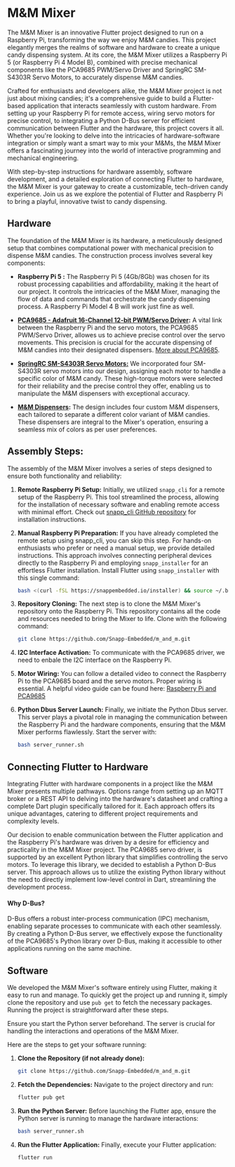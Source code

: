 # M&M Mixer
The M&M Mixer is an innovative Flutter project designed to run on a Raspberry Pi, transforming the way we enjoy M&M candies. This project elegantly merges the realms of software and hardware to create a unique candy dispensing system. At its core, the M&M Mixer utilizes a Raspberry Pi 5 (or Raspberry Pi 4 Model B), combined with precise mechanical components like the PCA9685 PWM/Servo Driver and SpringRC SM-S4303R Servo Motors, to accurately dispense M&M candies.

Crafted for enthusiasts and developers alike, the M&M Mixer project is not just about mixing candies; it's a comprehensive guide to build a Flutter-based application that interacts seamlessly with custom hardware. From setting up your Raspberry Pi for remote access, wiring servo motors for precise control, to integrating a Python D-Bus server for efficient communication between Flutter and the hardware, this project covers it all. Whether you're looking to delve into the intricacies of hardware-software integration or simply want a smart way to mix your M&Ms, the M&M Mixer offers a fascinating journey into the world of interactive programming and mechanical engineering.

With step-by-step instructions for hardware assembly, software development, and a detailed exploration of connecting Flutter to hardware, the M&M Mixer is your gateway to create a customizable, tech-driven candy experience. Join us as we explore the potential of Flutter and Raspberry Pi to bring a playful, innovative twist to candy dispensing.


## Hardware

The foundation of the M&M Mixer is its hardware, a meticulously designed setup that combines computational power with mechanical precision to dispense M&M candies. The construction process involves several key components:

- **Raspberry Pi 5 :**
  The Raspberry Pi 5 (4Gb/8Gb) was chosen for its robust processing capabilities and affordability, making it the heart of our project. It controls the intricacies of the M&M Mixer, managing the flow of data and commands that orchestrate the candy dispensing process. A Raspberry Pi Model 4 B will work just fine as well.

- **[PCA9685 - Adafruit 16-Channel 12-bit PWM/Servo Driver](https://www.adafruit.com/product/815 "PCA9685 - Adafruit 16-Channel 12-bit PWM/Servo Driver"):**
  A vital link between the Raspberry Pi and the servo motors, the PCA9685 PWM/Servo Driver, allowes us to achieve precise control over the servo movements. This precision is crucial for the accurate dispensing of M&M candies into their designated dispensers. [More about PCA9685](https://www.adafruit.com/product/815).

- **[SpringRC SM-S4303R Servo Motors:](https://www.pololu.com/product/1248 "SpringRC SM-S4303R Servo Motors:")**
  We incorporated four SM-S4303R servo motors into our design, assigning each motor to handle a specific color of M&M candy. These high-torque motors were selected for their reliability and the precise control they offer, enabling us to manipulate the M&M dispensers with exceptional accuracy.

- **[M&M Dispensers](https://www.amazon.de/gp/product/B0995R4P1P/ref=ppx_yo_dt_b_asin_title_o00_s00?ie=UTF8&th=1 "M&M Dispensers"):**
  The design includes four custom M&M dispensers, each tailored to separate a different color variant of M&M candies. These dispensers are integral to the Mixer's operation, ensuring a seamless mix of colors as per user preferences.

## Assembly Steps:

The assembly of the M&M Mixer involves a series of steps designed to ensure both functionality and reliability:

1. **Remote Raspberry Pi Setup:**
   Initially, we utilized `snapp_cli` for a remote setup of the Raspberry Pi. This tool streamlined the process, allowing for the installation of necessary software and enabling remote access with minimal effort. Check out [snapp_cli GitHub repository](https://github.com/Snapp-Embedded/snapp_cli) for installation instructions.

2. **Manual Raspberry Pi Preparation:**
   If you have already completed the remote setup using snapp_cli, you can skip this step. For hands-on enthusiasts who prefer or need a manual setup, we provide detailed instructions. This approach involves connecting peripheral devices directly to the Raspberry Pi and employing `snapp_installer` for an effortless Flutter installation. Install Flutter using `snapp_installer` with this single command:

   ```bash
   bash <(curl -fSL https://snappembedded.io/installer) && source ~/.bashrc
   ```

3. **Repository Cloning:**
   The next step is to clone the M&M Mixer's repository onto the Raspberry Pi. This repository contains all the code and resources needed to bring the Mixer to life. Clone with the following command:
   ```bash
   git clone https://github.com/Snapp-Embedded/m_and_m.git
	```

4. **I2C Interface Activation:**
   To communicate with the PCA9685 driver, we need to enbale the I2C interface on the Raspberry Pi.

5. **Motor Wiring:**
   You can follow a detailed video to connect the Raspberry Pi to the PCA9685 board and the servo motors. Proper wiring is essential. A helpful video guide can be found here: [Raspberry Pi and PCA9685](https://youtu.be/9jcEwn7GzNs?si=1oX7w1uAstdxEzZp)

6. **Python Dbus Server Launch:**
   Finally, we initiate the Python Dbus server. This server plays a pivotal role in managing the communication between the Raspberry Pi and the hardware components, ensuring that the M&M Mixer performs flawlessly. Start the server with:
   ```bash
   bash server_runner.sh
	```


## Connecting Flutter to Hardware

Integrating Flutter with hardware components in a project like the M&M Mixer presents multiple pathways. Options range from setting up an MQTT broker or a REST API to delving into the hardware's datasheet and crafting a complete Dart plugin specifically tailored for it. Each approach offers its unique advantages, catering to different project requirements and complexity levels.

Our decision to enable communication between the Flutter application and the Raspberry Pi's hardware was driven by a desire for efficiency and practicality in the M&M Mixer project. The PCA9685 servo driver, is supported by an excellent Python library that simplifies controlling the servo motors. To leverage this library, we decided to establish a Python D-Bus server. This approach allows us to utilize the existing Python library without the need to directly implement low-level control in Dart, streamlining the development process.

#### Why D-Bus?

D-Bus offers a robust inter-process communication (IPC) mechanism, enabling separate processes to communicate with each other seamlessly. By creating a Python D-Bus server, we effectively expose the functionality of the PCA9685's Python library over D-Bus, making it accessible to other applications running on the same machine.

## Software

We developed the M&M Mixer's software entirely using Flutter, making it easy to run and manage. To quickly get the project up and running it, simply clone the repository and use `pub get` to fetch the necessary packages. Running the project is straightforward after these steps.

Ensure you start the Python server beforehand. The server is crucial for handling the interactions and operations of the M&M Mixer.

Here are the steps to get your software running:

1. **Clone the Repository (if not already done):**
	``` bash
   git clone https://github.com/Snapp-Embedded/m_and_m.git
	```
2. **Fetch the Dependencies:**
Navigate to the project directory and run:
	``` bash
   flutter pub get
	```
1. **Run the Python Server:**
Before launching the Flutter app, ensure the Python server is running to manage the hardware interactions:
	``` bash
   bash server_runner.sh
	```
1. **Run the Flutter Application:**
Finally, execute your Flutter application:
	``` bash
   flutter run
	```